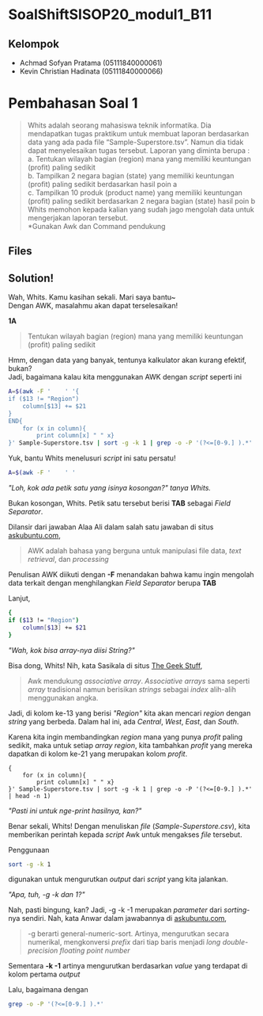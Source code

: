 # SoalShiftSISOP20_modul1_B11
## Kelompok
 - Achmad Sofyan Pratama (05111840000061)
 - Kevin Christian Hadinata (05111840000066)

# Pembahasan Soal 1
>Whits adalah seorang mahasiswa teknik informatika. Dia mendapatkan tugas praktikum
untuk membuat laporan berdasarkan data yang ada pada file “Sample-Superstore.tsv”.
Namun dia tidak dapat menyelesaikan tugas tersebut. Laporan yang diminta berupa :  
a. Tentukan wilayah bagian (region) mana yang memiliki keuntungan (profit) paling
sedikit  
b. Tampilkan 2 negara bagian (state) yang memiliki keuntungan (profit) paling
sedikit berdasarkan hasil poin a  
c. Tampilkan 10 produk (product name) yang memiliki keuntungan (profit) paling
sedikit berdasarkan 2 negara bagian (state) hasil poin b  
Whits memohon kepada kalian yang sudah jago mengolah data untuk mengerjakan
laporan tersebut.  
*Gunakan Awk dan Command pendukung

## Files


## Solution!
Wah, Whits. Kamu kasihan sekali. Mari saya bantu~  
Dengan AWK, masalahmu akan dapat terselesaikan!

**1A**
>Tentukan wilayah bagian (region) mana yang memiliki keuntungan (profit) paling sedikit

Hmm, dengan data yang banyak, tentunya kalkulator akan kurang efektif, bukan?  
Jadi, bagaimana kalau kita menggunakan AWK dengan *script* seperti ini

```bash
A=$(awk -F '	' '{
if ($13 != "Region")
	column[$13] += $21	
}
END{
	for (x in column){
		print column[x] " " x}
}' Sample-Superstore.tsv | sort -g -k 1 | grep -o -P '(?<=[0-9.] ).*' | head -n 1)
```

Yuk, bantu Whits menelusuri *script* ini satu persatu!

```bash
A=$(awk -F '	' '
```
*"Loh, kok ada petik satu yang isinya kosongan?" tanya Whits.*
 
Bukan kosongan, Whits. Petik satu tersebut berisi **TAB** sebagai *Field Separator*. 
  
Dilansir dari jawaban Alaa Ali dalam salah satu
jawaban di situs [askubuntu.com](https://askubuntu.com/a/342850), 
> AWK adalah bahasa yang berguna untuk manipulasi file data, *text retrieval*, dan *processing*

Penulisan AWK diikuti dengan **-F** menandakan bahwa kamu ingin mengolah data terkait dengan menghilangkan *Field Separator* berupa **TAB**
  
  
Lanjut,
```bash
{
if ($13 != "Region")
	column[$13] += $21	
}
```
*"Wah, kok bisa array-nya diisi String?"*  

Bisa dong, Whits! Nih, kata Sasikala di situs [The Geek Stuff](https://www.thegeekstuff.com/2010/03/awk-arrays-explained-with-5-practical-examples/),
>Awk mendukung *associative array*. *Associative arrays* sama seperti *array* tradisional namun berisikan *strings* sebagai *index* alih-alih menggunakan angka. 

Jadi, di kolom ke-13 yang berisi *"Region"* kita akan mencari *region* dengan *string* yang berbeda. Dalam hal ini, ada *Central*, *West*, *East*, dan *South*.  
  
  Karena kita ingin membandingkan *region* mana yang punya *profit* paling sedikit, maka untuk setiap *array region*, kita tambahkan *profit* yang mereka dapatkan di kolom ke-21 yang merupakan kolom *profit*.

```bash}
{
	for (x in column){
		print column[x] " " x}
}' Sample-Superstore.tsv | sort -g -k 1 | grep -o -P '(?<=[0-9.] ).*' | head -n 1)
```
*"Pasti ini untuk nge-print hasilnya, kan?"*  
  
Benar sekali, Whits! Dengan menuliskan *file* (*Sample-Superstore.csv*), kita memberikan perintah kepada *script* Awk untuk mengakses *file* tersebut.  

Penggunaan 
```bash
sort -g -k 1
```
digunakan untuk mengurutkan *output* dari *script* yang kita jalankan.

*"Apa, tuh, -g -k dan 1?"*
  
Nah, pasti bingung, kan? Jadi, -g -k -1 merupakan *parameter* dari *sorting*-nya sendiri. Nah, kata Anwar dalam jawabannya di [askubuntu.com](https://askubuntu.com/a/840802),
> -g berarti general-numeric-sort. Artinya, mengurutkan secara numerikal, mengkonversi *prefix* dari tiap baris menjadi *long double-precision floating point number*

Sementara **-k -1** artinya mengurutkan berdasarkan *value* yang terdapat di kolom pertama *output*

Lalu, bagaimana dengan
```bash
grep -o -P '(?<=[0-9.] ).*'
```
<!--stackedit_data:
eyJoaXN0b3J5IjpbLTM0OTQ2NzExNSwtMTA3MzU2NTkwOSw1MT
Q2NzYyLDE4NDkwNDU5NDUsMjA5NDg1MzU5OCwxNzM2NzgwNjAy
XX0=
-->